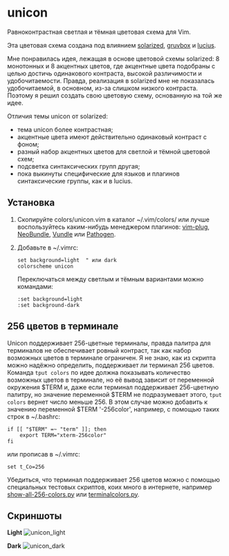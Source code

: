 unicon
======
Равноконтрастная светлая и тёмная цветовая схема для Vim.

Эта цветовая схема создана под влиянием [solarized][], [gruvbox][] и [lucius][].

Мне понравилась идея, лежащая в основе цветовой схемы solarized: 8 монотонных и 8 акцентных цветов, где акцентные цвета подобраны с целью достичь одинакового контраста, высокой различимости и удобочитаемости. Правда, реализация в solarized мне не показалась удобочитаемой, в основном, из-за слишком низкого контраста. Поэтому я решил создать свою цветовую схему, основанную на той же идее.

Отличия темы unicon от solarized:
* тема unicon более контрастная;
* акцентные цвета имеют действительно одинаковый контраст с фоном;
* разный набор акцентных цветов для светлой и тёмной цветовой схем;
* подсветка синтаксических групп другая;
* пока выкинуты специфические для языков и плагинов синтаксические группы, как и в lucius.

[solarized]: https://github.com/altercation/vim-colors-solarized
[gruvbox]: https://github.com/morhetz/gruvbox
[lucius]: https://github.com/jonathanfilip/vim-lucius

Установка
---------
1. Скопируйте colors/unicon.vim в каталог ~/.vim/colors/ или лучше воспользуйтесь каким-нибудь менеджером плагинов: [vim-plug][], [NeoBundle][], [Vundle][] или [Pathogen][].

2. Добавьте в ~/.vimrc:
   ```
   set background=light  " или dark
   colorscheme unicon
   ```
   Переключаться между светлым и тёмным вариантами можно командами:
   ```
   :set background=light
   :set background-dark
   ```

[vim-plug]: https://github.com/junegunn/vim-plug
[NeoBundle]: https://github.com/Shougo/neobundle.vim
[Vundle]: https://github.com/gmarik/Vundle.vim
[Pathogen]: https://github.com/tpope/vim-pathogen

256 цветов в терминале
----------------------
Unicon поддерживает 256-цветные терминалы, правда палитра для терминалов не обеспечивает ровный контраст, так как набор возможных цветов в терминале ограничен. Я не знаю, как из скрипта можно надёжно определить, поддерживает ли терминал 256 цветов. Команда `tput colors` по идее должна показывать количество возможных цветов в терминале, но её вывод зависит от переменной окружения $TERM и, даже если терминал поддерживает 256-цветную палитру, но значение переменной $TERM не подразумевает этого, `tput colors` вернет число меньше 256. В этом случае можно добавить к значению переменной $TERM '-256color', например, с помощью таких строк в ~/.bashrc:
```
if [[ "$TERM" =~ "term" ]]; then
    export TERM="xterm-256color"
fi
```
или прописав в ~/.vimrc:
```
set t_Co=256
```
Убедиться, что терминал поддерживает 256 цветов можно с помощью специальных тестовых скриптов, коих много в интернете, например [show-all-256-colors.py][] или [terminalcolors.py][].

[show-all-256-colors.py]: https://gist.github.com/mgedmin/2762225
[terminalcolors.py]: https://raw.githubusercontent.com/incitat/eran-dotfiles/master/bin/terminalcolors.py

Скриншоты
---------
**Light**
![unicon_light](https://cloud.githubusercontent.com/assets/21138800/18610934/2a6c690a-7d3b-11e6-9385-78f13b550082.png)

**Dark**
![unicon_dark](https://cloud.githubusercontent.com/assets/21138800/18610936/36dba732-7d3b-11e6-97f8-c1a5d7a67a79.png)
